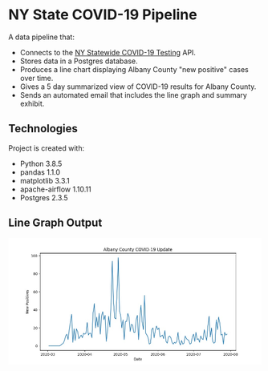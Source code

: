 # NY State COVID-19 Pipeline

A data pipeline that:
- Connects to the [NY Statewide COVID-19 Testing](https://health.data.ny.gov/browse?tags=covid-19) API.
- Stores data in a Postgres database.
- Produces a line chart displaying Albany County "new positive" cases over time.
- Gives a 5 day summarized view of COVID-19 results for Albany County.
- Sends an automated email that includes the line graph and summary exhibit.

## Technologies
Project is created with:
- Python 3.8.5
- pandas 1.1.0
- matplotlib 3.3.1
- apache-airflow 1.10.11
- Postgres 2.3.5

## Line Graph Output
![Albany County COVID-19 Line Graph](./Visualization/line%20plot.jpg)
